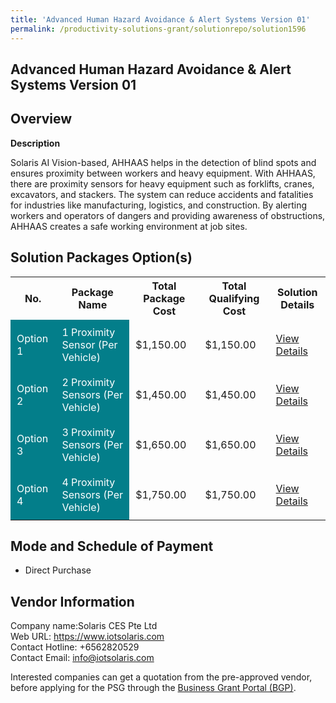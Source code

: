 ```yaml
---
title: 'Advanced Human Hazard Avoidance & Alert Systems Version 01'
permalink: /productivity-solutions-grant/solutionrepo/solution1596
---
```


## Advanced Human Hazard Avoidance & Alert Systems Version 01

## Overview

**Description**

Solaris AI Vision-based, AHHAAS helps in the detection of blind spots and ensures proximity between workers and heavy equipment. With AHHAAS, there are proximity sensors for heavy equipment such as forklifts, cranes, excavators, and stackers. The system can reduce accidents and fatalities for industries like manufacturing, logistics, and construction. By alerting workers and operators of dangers and providing awareness of obstructions, AHHAAS creates a safe working environment at job sites.

## Solution Packages Option(s)

<table>
<tr>
<th><b>No.</b></th>
<th><b>Package Name</b></th>
<th><b>Total Package Cost</b></th>
<th><b>Total Qualifying Cost</b></th>
<th><b>Solution Details</b></th>
</tr>
<tr>
<td style='padding: 10px; background-color: #037E8A; color: #FFFFFF;'>Option 1</td>
<td style='padding: 10px; background-color: #037E8A; color: #FFFFFF;'>1 Proximity Sensor (Per Vehicle)</td>
<td style='padding: 10px;'>$1,150.00</td>
<td style='padding: 10px;'>$1,150.00</td>
<td style='padding: 10px;'><a href='/images/psg/Solaris_CES_Advanced_Human_Hazard_Desensitised_Annex_3_Part1.pdf' target='_blank'>View Details</a></td>
</tr>
<tr>
<td style='padding: 10px; background-color: #037E8A; color: #FFFFFF;'>Option 2</td>
<td style='padding: 10px; background-color: #037E8A; color: #FFFFFF;'>2 Proximity Sensors (Per Vehicle)</td>
<td style='padding: 10px;'>$1,450.00</td>
<td style='padding: 10px;'>$1,450.00</td>
<td style='padding: 10px;'><a href='/images/psg/Solaris_CES_Advanced_Human_Hazard_Desensitised_Annex_3_Part2.pdf' target='_blank'>View Details</a></td>
</tr>
<tr>
<td style='padding: 10px; background-color: #037E8A; color: #FFFFFF;'>Option 3</td>
<td style='padding: 10px; background-color: #037E8A; color: #FFFFFF;'>3 Proximity Sensors (Per Vehicle)</td>
<td style='padding: 10px;'>$1,650.00</td>
<td style='padding: 10px;'>$1,650.00</td>
<td style='padding: 10px;'><a href='/images/psg/Solaris_CES_Advanced_Human_Hazard_Desensitised_Annex_3_Part3.pdf' target='_blank'>View Details</a></td>
</tr>
<tr>
<td style='padding: 10px; background-color: #037E8A; color: #FFFFFF;'>Option 4</td>
<td style='padding: 10px; background-color: #037E8A; color: #FFFFFF;'>4 Proximity Sensors (Per Vehicle)</td>
<td style='padding: 10px;'>$1,750.00</td>
<td style='padding: 10px;'>$1,750.00</td>
<td style='padding: 10px;'><a href='/images/psg/Solaris_CES_Advanced_Human_Hazard_Desensitised_Annex_3_Part4.pdf' target='_blank'>View Details</a></td>
</tr>
</table>

## Mode and Schedule of Payment

 - Direct Purchase

## Vendor Information

 Company name:Solaris CES Pte Ltd<br>Web URL: https://www.iotsolaris.com<br>Contact Hotline: +6562820529 <br>Contact Email: info@iotsolaris.com 

Interested companies can get a quotation from the pre-approved vendor, before applying for the PSG through the <a href='https://www.businessgrants.gov.sg/' target='_blank' rel='noopener'>Business Grant Portal (BGP)</a>.

<script src="/jquery/resize-tables.js"></script>

